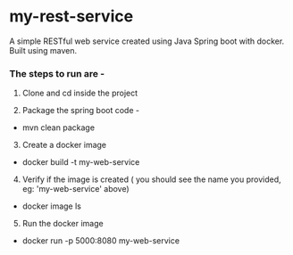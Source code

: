 # my-rest-service
A simple RESTful web service created using Java Spring boot with docker. Built using maven.

### The steps to run are -
1. Clone and cd inside the project

2. Package the spring boot code -
* mvn clean package

3. Create a docker image
* docker build -t my-web-service

4. Verify if the image is created ( you should see the name you provided, eg: 'my-web-service' above)
* docker image ls

5. Run the docker image
* docker run -p 5000:8080 my-web-service
